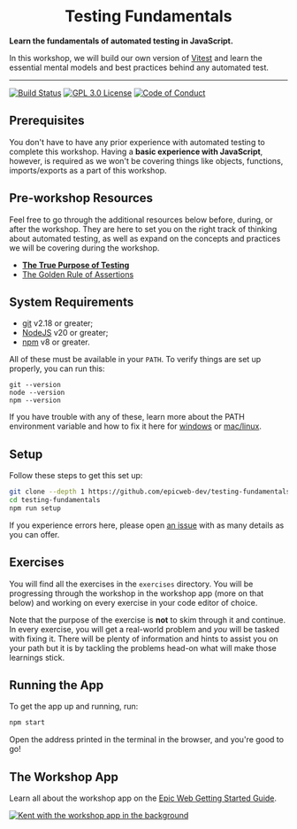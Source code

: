 <div>
  <h1 align="center">Testing Fundamentals</h1>
  <strong>
    Learn the fundamentals of automated testing in JavaScript.
  </strong>
  <p>
    In this workshop, we will build our own version of <a href="https://vitest.dev/">Vitest</a> and learn the essential mental models and best practices behind any automated test.
  </p>
</div>

<hr />

<!-- prettier-ignore-start -->
[![Build Status][build-badge]][build]
[![GPL 3.0 License][license-badge]][license]
[![Code of Conduct][coc-badge]][coc]
<!-- prettier-ignore-end -->

## Prerequisites

You don't have to have any prior experience with automated testing to complete
this workshop. Having a **basic experience with JavaScript**, however, is
required as we won't be covering things like objects, functions, imports/exports
as a part of this workshop.

## Pre-workshop Resources

Feel free to go through the additional resources below before, during, or after
the workshop. They are here to set you on the right track of thinking about
automated testing, as well as expand on the concepts and practices we will be
covering during the workshop.

- [**The True Purpose of Testing**](https://www.epicweb.dev/the-true-purpose-of-testing)
- [The Golden Rule of Assertions](https://www.epicweb.dev/the-golden-rule-of-assertions)

## System Requirements

- [git][git] v2.18 or greater;
- [NodeJS][node] v20 or greater;
- [npm](https://www.npmjs.com/) v8 or greater.

All of these must be available in your `PATH`. To verify things are set up
properly, you can run this:

```shell
git --version
node --version
npm --version
```

If you have trouble with any of these, learn more about the PATH environment
variable and how to fix it here for [windows][win-path] or
[mac/linux][mac-path].

## Setup

Follow these steps to get this set up:

```sh nonumber
git clone --depth 1 https://github.com/epicweb-dev/testing-fundamentals.git
cd testing-fundamentals
npm run setup
```

If you experience errors here, please open [an issue][issue] with as many
details as you can offer.

## Exercises

You will find all the exercises in the `exercises` directory. You will be
progressing through the workshop in the workshop app (more on that below) and
working on every exercise in your code editor of choice.

Note that the purpose of the exercise is **not** to skim through it and
continue. In every exercise, you will get a real-world problem and _you_ will be
tasked with fixing it. There will be plenty of information and hints to assist
you on your path but it is by tackling the problems head-on what will make those
learnings stick.

## Running the App

To get the app up and running, run:

```sh
npm start
```

Open the address printed in the terminal in the browser, and you're good to go!

## The Workshop App

Learn all about the workshop app on the
[Epic Web Getting Started Guide](https://www.epicweb.dev/get-started).

[![Kent with the workshop app in the background](https://github-production-user-asset-6210df.s3.amazonaws.com/1500684/280407082-0e012138-e01d-45d5-abf2-86ffe5d03c69.png)](https://www.epicweb.dev/get-started)

<!-- prettier-ignore-start -->
[node]: https://nodejs.org
[git]: https://git-scm.com/
[build-badge]: https://img.shields.io/github/actions/workflow/status/epicweb-dev/testing-fundamentals/validate.yml?branch=main&logo=github&style=flat-square
[build]: https://github.com/epicweb-dev/testing-fundamentals/actions?query=workflow%3Avalidate
[license-badge]: https://img.shields.io/badge/license-GPL%203.0%20License-blue.svg?style=flat-square
[license]: https://github.com/epicweb-dev/testing-fundamentals/blob/main/LICENSE
[coc-badge]: https://img.shields.io/badge/code%20of-conduct-ff69b4.svg?style=flat-square
[coc]: https://kentcdodds.com/conduct
[win-path]: https://www.howtogeek.com/118594/how-to-edit-your-system-path-for-easy-command-line-access/
[mac-path]: http://stackoverflow.com/a/24322978/971592
[issue]: https://github.com/epicweb-dev/testing-fundamentals/issues/new
<!-- prettier-ignore-end -->
